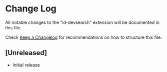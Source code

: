# Change Log

All notable changes to the "id-devsearch" extension will be documented in this file.

Check [Keep a Changelog](http://keepachangelog.com/) for recommendations on how to structure this file.

## [Unreleased]

- Initial release